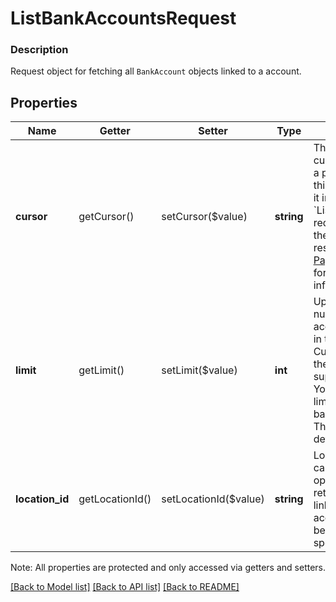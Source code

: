 # ListBankAccountsRequest

### Description

Request object for fetching all `BankAccount` objects linked to a account.

## Properties
Name | Getter | Setter | Type | Description | Notes
------------ | ------------- | ------------- | ------------- | ------------- | -------------
**cursor** | getCursor() | setCursor($value) | **string** | The pagination cursor returned by a previous call to this endpoint. Use it in the next &#x60;ListBankAccounts&#x60; request to retrieve the next set  of results.  See the [Pagination](https://developer.squareup.com/docs/docs/working-with-apis/pagination) guide for more information. | [optional] 
**limit** | getLimit() | setLimit($value) | **int** | Upper limit on the number of bank accounts to return in the response.  Currently, 1000 is the largest supported limit. You can specify a limit  of up to 1000 bank accounts. This is also the default limit. | [optional] 
**location_id** | getLocationId() | setLocationId($value) | **string** | Location ID. You can specify this optional filter  to retrieve only the linked bank accounts belonging to a specific location. | [optional] 

Note: All properties are protected and only accessed via getters and setters.

[[Back to Model list]](../../README.md#documentation-for-models) [[Back to API list]](../../README.md#documentation-for-api-endpoints) [[Back to README]](../../README.md)

